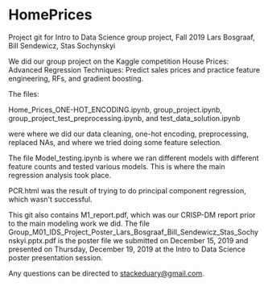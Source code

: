 # HomePrices

Project git for Intro to Data Science group project, Fall 2019
Lars Bosgraaf, Bill Sendewicz, Stas Sochynskyi

We did our group project on the Kaggle competition House Prices: Advanced Regression Techniques: Predict sales prices and practice feature engineering, RFs, and gradient boosting. 

The files:

Home_Prices_ONE-HOT_ENCODING.ipynb, 
group_project.ipynb, 
group_project_test_preprocessing.ipynb, and
test_data_solution.ipynb

were where we did our data cleaning, one-hot encoding, preprocessing, replaced NAs, and where we tried doing some feature selection.

The file Model_testing.ipynb is where we ran different models with different feature counts and tested various models. This is where the main regression analysis took place.

PCR.html was the result of trying to do principal component regression, which wasn't successful.

This git also contains M1_report.pdf, which was our CRISP-DM report prior to the main modeling work we did. The file Group_M01_IDS_Project_Poster_Lars_Bosgraaf_Bill_Sendewicz_Stas_Sochynskyi.pptx.pdf is the poster file we submitted on December 15, 2019 and presented on Thursday, December 19, 2019 at the Intro to Data Science poster presentation session.

Any questions can be directed to stackeduary@gmail.com.
